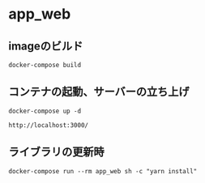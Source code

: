 # app_web

## imageのビルド
```
docker-compose build
```


## コンテナの起動、サーバーの立ち上げ
```
docker-compose up -d
```

`http://localhost:3000/` 


## ライブラリの更新時
```
docker-compose run --rm app_web sh -c "yarn install"
```